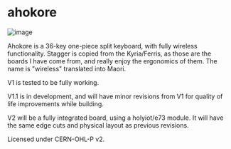   # ahokore

![image](photos/halfres.png)

Ahokore is a 36-key one-piece split keyboard, with fully wireless functionality. Stagger is copied from the Kyria/Ferris, as those are the boards I have come from, and really enjoy the ergonomics of them. The name is "wireless" translated into Maori.

V1 is tested to be fully working.

V1.1 is in development, and will have minor revisions from V1 for quality of life improvements while building.

V2 will be a fully integrated board, using a holyiot/e73 module. It will have the same edge cuts and physical layout as previous revisions.

Licensed under CERN-OHL-P v2.
